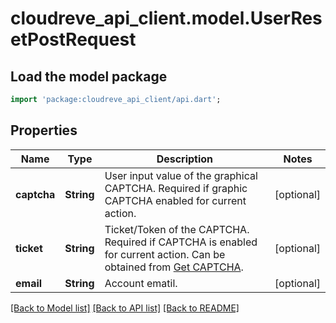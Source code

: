 # cloudreve_api_client.model.UserResetPostRequest

## Load the model package
```dart
import 'package:cloudreve_api_client/api.dart';
```

## Properties
Name | Type | Description | Notes
------------ | ------------- | ------------- | -------------
**captcha** | **String** | User input value of the graphical CAPTCHA. Required if graphic CAPTCHA enabled for current action. | [optional] 
**ticket** | **String** | Ticket/Token of the CAPTCHA. Required if CAPTCHA is enabled for current action. Can be obtained from [Get CAPTCHA](https://cloudrevev4.apifox.cn/get-captcha-289470260e0.md). | [optional] 
**email** | **String** | Account ematil. | [optional] 

[[Back to Model list]](../README.md#documentation-for-models) [[Back to API list]](../README.md#documentation-for-api-endpoints) [[Back to README]](../README.md)



